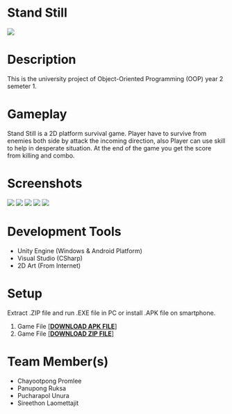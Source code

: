 # Stand Still
![](https://i.imgur.com/QBbw72r.png)
# Description
This is the university project of Object-Oriented Programming (OOP) year 2 semeter 1.

# Gameplay
Stand Still is a 2D platform survival game. Player have to survive from enemies both side by attack the incoming direction, also Player can use skill to help in desperate situation. At the end of the game you get the score from killing and combo.

# Screenshots
![](https://i.imgur.com/KyGCm9F.png)
![](https://i.imgur.com/5IlogXV.png)
![](https://i.imgur.com/yxsCc3Q.png)
![](https://i.imgur.com/hWvw1MD.png)
![](https://i.imgur.com/0WicxTJ.png)

# Development Tools
- Unity Engine (Windows & Android Platform)
- Visual Studio (CSharp)
- 2D Art (From Internet)

# Setup
Extract .ZIP file and run .EXE file in PC or install .APK file on smartphone.

1. Game File <a href="https://1drv.ms/u/s!Ai9z8mPSceQOoS5cEf0ubhPS_PRg?e=YEd3Ws">[**DOWNLOAD APK FILE**]</a> 
2. Game File <a href="https://1drv.ms/u/s!Ai9z8mPSceQOoS3-f3cfVMwEqr2n?e=9Uhzbo">[**DOWNLOAD ZIP FILE**]</a>

# Team Member(s)
- Chayootpong Promlee
- Panupong Ruksa
- Pucharapol Unura
- Sireethon Laomettajit

